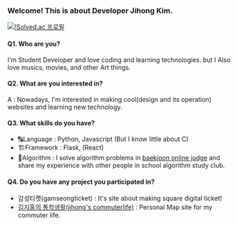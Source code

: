 ### Welcome! This is about Developer Jihong Kim.

[![!Solved.ac 프로필](http://mazassumnida.wtf/api/mini/generate_badge?boj=algoitni)](https://solved.ac/algoitni)

#### Q1. Who are you? 

I'm Student Developer and love coding and learning technologies. but I Also love musics, movies, and other Art things.  


#### Q2. What are you interested in?

A : Nowadays, I'm interested in making cool(design and its operation) websites and learning new technology.  

#### Q3. What skills do you have?

* 🔠Language : Python, Javascript (But I know little about C)
* 🏗Framework : Flask, (React)
* 🧠Algorithm : I solve algorithm problems in [baekjoon online judge](https://www.acmicpc.net/)  and share  my experience with other people in school algorithm study club.

#### Q4. Do you have any project you participated in?

* 감성티켓(gamseongticket) : It's site about making square digital ticket!
* [김지홍의 통학생활(jihong's commuterlife)](https://tonghak.jihongeek.com/) :  Personal Map site for my commuter life.

